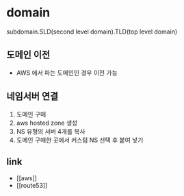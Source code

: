 # domain

subdomain.SLD(second level domain).TLD(top level domain)

## 도메인 이전
- AWS 에서 파는 도메인인 경우 이전 가능

## 네임서버 연결
1. 도메인 구매
2. aws hosted zone 생성
3. NS 유형의 서버 4개를 복사
4. 도메인 구매한 곳에서 커스텀 NS 선택 후 붙여 넣기

## link
- [[aws]]
- [[route53]]
